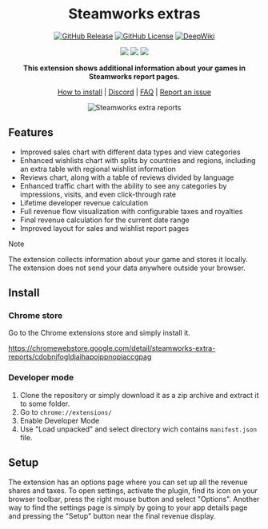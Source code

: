 <div align="center">

# Steamworks extras
[![GitHub Release][github_release_badge]][github_release_link]
[![GitHub License][github_license_badge]][github_license_link]
[![DeepWiki][deepwiki_badge]][deepwiki_link]

[![][chrome_ext_badge]][chrome_ext_link]
[![][chrome_store_rating_badge]][chrome_ext_link]
[![][chrome_store_users_badge]][chrome_ext_link]

**This extension shows additional information about your games in Steamworks report pages.**

[How to install](https://github.com/Flakky/steamworks-extras/wiki/How-to-install) | [Discord](https://discord.gg/zmpUPnP4BM) | [FAQ](https://github.com/Flakky/steamworks-extras/wiki/FAQ) | [Report an issue](https://github.com/Flakky/steamworks-extras/issues)

![Steamworks extra reports](assets/AppDetailsScreenshot.jpg)
</div>

## Features
- Improved sales chart with different data types and view categories
- Enhanced wishlists chart with splits by countries and regions, including an extra table with regional wishlist information
- Reviews chart, along with a table of reviews divided by language
- Enhanced traffic chart with the ability to see any categories by impressions, visits, and even click-through rate
- Lifetime developer revenue calculation
- Full revenue flow visualization with configurable taxes and royalties
- Final revenue calculation for the current date range
- Improved layout for sales and wishlist report pages

> [!NOTE]
> The extension collects information about your game and stores it locally. The extension does not send your data anywhere outside your browser.

## Install

### Chrome store
Go to the Chrome extensions store and simply install it.

https://chromewebstore.google.com/detail/steamworks-extra-reports/cdobnjfogldjaihapojppnopiaccgpag

### Developer mode

1. Clone the repository or simply download it as a zip archive and extract it to some folder.
2. Go to `chrome://extensions/`
3. Enable Developer Mode
4. Use "Load unpacked" and select directory wich contains `manifest.json` file.

## Setup

The extension has an options page where you can set up all the revenue shares and taxes. To open settings, activate the plugin, find its icon on your browser toolbar, press the right mouse button and select "Options". Another way to find the settings page is simply by going to your app details page and pressing the "Setup" button near the final revenue display.

<!-- Links for readme -->

[github_license_badge]: https://img.shields.io/github/license/Flakky/steamworks-dev-chrome-ext
[github_license_link]: https://github.com/Flakky/steamworks-dev-chrome-ext/blob/main/LICENSE

[github_release_badge]: https://img.shields.io/github/v/release/Flakky/steamworks-dev-chrome-ext
[github_release_link]: https://github.com/Flakky/steamworks-dev-chrome-ext/releases

[chrome_ext_badge]: https://img.shields.io/badge/Chrome_Extension-test
[chrome_ext_link]: https://chromewebstore.google.com/detail/steamworks-extra-reports/cdobnjfogldjaihapojppnopiaccgpag

[chrome_store_rating_badge]: https://img.shields.io/chrome-web-store/rating/cdobnjfogldjaihapojppnopiaccgpag
[chrome_store_users_badge]: https://img.shields.io/chrome-web-store/users/cdobnjfogldjaihapojppnopiaccgpag

[deepwiki_badge]: https://deepwiki.com/badge.svg
[deepwiki_link]: https://deepwiki.com/Flakky/steamworks-extras

